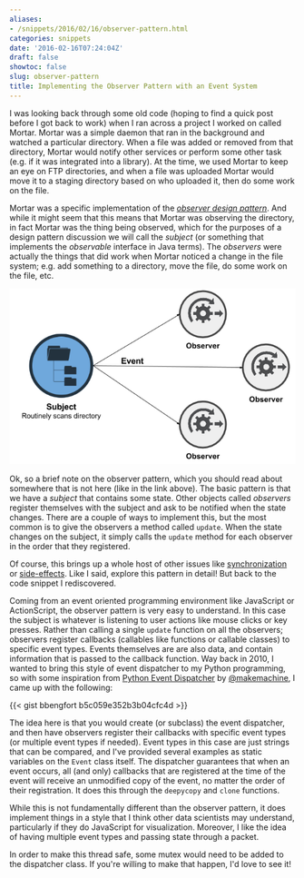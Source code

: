 ```yaml
---
aliases:
- /snippets/2016/02/16/observer-pattern.html
categories: snippets
date: '2016-02-16T07:24:04Z'
draft: false
showtoc: false
slug: observer-pattern
title: Implementing the Observer Pattern with an Event System
---
```


I was looking back through some old code (hoping to find a quick post before I got back to work) when I ran across a project I worked on called Mortar. Mortar was a simple daemon that ran in the background and watched a particular directory. When a file was added or removed from that directory, Mortar would notify other services or perform some other task (e.g. if it was integrated into a library). At the time, we used Mortar to keep an eye on FTP directories, and when a file was uploaded Mortar would move it to a staging directory based on who uploaded it, then do some work on the file.

Mortar was a specific implementation of the [_observer design pattern_](http://python-3-patterns-idioms-test.readthedocs.org/en/latest/Observer.html). And while it might seem that this means that Mortar was observing the directory, in fact Mortar was the thing being observed, which for the purposes of a design pattern discussion we will call the _subject_ (or something that implements the _observable_ interface in Java terms). The _observers_ were actually the things that did work when Mortar noticed a change in the file system; e.g. add something to a directory, move the file, do some work on the file, etc.

[![Observer Design Pattern](/images/2016-02-16-observer.png)](/images/2016-02-16-observer.png)

Ok, so a brief note on the observer pattern, which you should read about somewhere that is not here (like in the link above). The basic pattern is that we have a _subject_ that contains some state. Other objects called _observers_ register themselves with the subject and ask to be notified when the state changes. There are a couple of ways to implement this, but the most common is to give the observers a method called `update`. When the state changes on the subject, it simply calls the `update` method for each observer in the order that they registered.

Of course, this brings up a whole host of other issues like [synchronization](http://effbot.org/zone/thread-synchronization.htm) or [side-effects](https://clusterhq.com/2014/05/15/isolating-side-effects-state-machines/). Like I said, explore this pattern in detail! But back to the code snippet I rediscovered.

Coming from an event oriented programming environment like JavaScript or ActionScript, the observer pattern is very easy to understand. In this case the subject is whatever is listening to user actions like mouse clicks or key presses. Rather than calling a single `update` function on all the observers; observers register callbacks (callables like functions or callable classes) to specific event types. Events themselves are are also data, and contain information that is passed to the callback function. Way back in 2010, I wanted to bring this style of event dispatcher to my Python programming, so with some inspiration from [Python Event Dispatcher](http://labs.makemachine.net/2010/04/python-event-dispatcher/) by [@makemachine](https://twitter.com/makemachine), I came up with the following:

{{< gist bbengfort b5c059e352b3b04cfc4d >}}

The idea here is that you would create (or subclass) the event dispatcher, and then have observers register their callbacks with specific event types (or multiple event types if needed). Event types in this case are just strings that can be compared, and I've provided several examples as static variables on the `Event` class itself. The dispatcher guarantees that when an event occurs, all (and only) callbacks that are registered at the time of the event will receive an unmodified copy of the event, no matter the order of their registration. It does this through the `deepycopy` and `clone` functions.

While this is not fundamentally different than the observer pattern, it does implement things in a style that I think other data scientists may understand, particularly if they do JavaScript for visualization. Moreover, I like the idea of having multiple event types and passing state through a packet.

In order to make this thread safe, some mutex would need to be added to the dispatcher class. If you're willing to make that happen, I'd love to see it!

